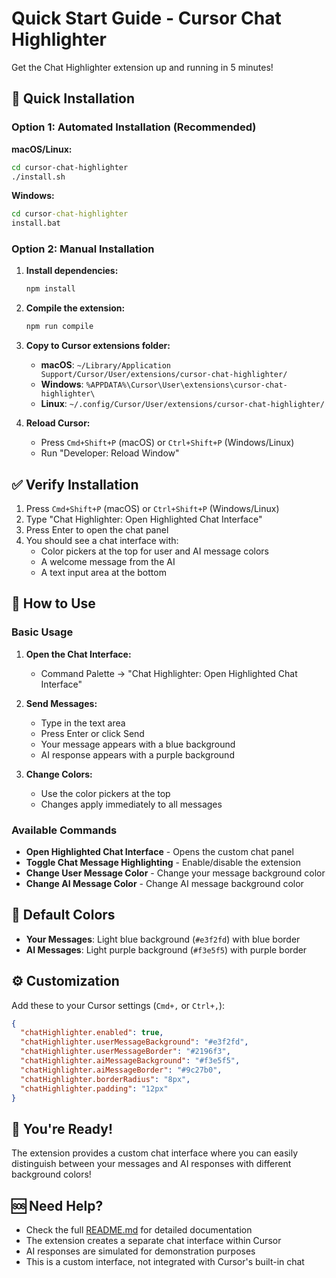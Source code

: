 # Quick Start Guide - Cursor Chat Highlighter

Get the Chat Highlighter extension up and running in 5 minutes!

## 🚀 Quick Installation

### Option 1: Automated Installation (Recommended)

**macOS/Linux:**
```bash
cd cursor-chat-highlighter
./install.sh
```

**Windows:**
```cmd
cd cursor-chat-highlighter
install.bat
```

### Option 2: Manual Installation

1. **Install dependencies:**
   ```bash
   npm install
   ```

2. **Compile the extension:**
   ```bash
   npm run compile
   ```

3. **Copy to Cursor extensions folder:**
   - **macOS**: `~/Library/Application Support/Cursor/User/extensions/cursor-chat-highlighter/`
   - **Windows**: `%APPDATA%\Cursor\User\extensions\cursor-chat-highlighter\`
   - **Linux**: `~/.config/Cursor/User/extensions/cursor-chat-highlighter/`

4. **Reload Cursor:**
   - Press `Cmd+Shift+P` (macOS) or `Ctrl+Shift+P` (Windows/Linux)
   - Run "Developer: Reload Window"

## ✅ Verify Installation

1. Press `Cmd+Shift+P` (macOS) or `Ctrl+Shift+P` (Windows/Linux)
2. Type "Chat Highlighter: Open Highlighted Chat Interface"
3. Press Enter to open the chat panel
4. You should see a chat interface with:
   - Color pickers at the top for user and AI message colors
   - A welcome message from the AI
   - A text input area at the bottom

## 🎯 How to Use

### Basic Usage

1. **Open the Chat Interface:**
   - Command Palette → "Chat Highlighter: Open Highlighted Chat Interface"

2. **Send Messages:**
   - Type in the text area
   - Press Enter or click Send
   - Your message appears with a blue background
   - AI response appears with a purple background

3. **Change Colors:**
   - Use the color pickers at the top
   - Changes apply immediately to all messages

### Available Commands

- **Open Highlighted Chat Interface** - Opens the custom chat panel
- **Toggle Chat Message Highlighting** - Enable/disable the extension
- **Change User Message Color** - Change your message background color
- **Change AI Message Color** - Change AI message background color

## 🎨 Default Colors

- **Your Messages**: Light blue background (`#e3f2fd`) with blue border
- **AI Messages**: Light purple background (`#f3e5f5`) with purple border

## ⚙️ Customization

Add these to your Cursor settings (`Cmd+,` or `Ctrl+,`):

```json
{
  "chatHighlighter.enabled": true,
  "chatHighlighter.userMessageBackground": "#e3f2fd",
  "chatHighlighter.userMessageBorder": "#2196f3",
  "chatHighlighter.aiMessageBackground": "#f3e5f5",
  "chatHighlighter.aiMessageBorder": "#9c27b0",
  "chatHighlighter.borderRadius": "8px",
  "chatHighlighter.padding": "12px"
}
```

## 🎉 You're Ready!

The extension provides a custom chat interface where you can easily distinguish between your messages and AI responses with different background colors!

## 🆘 Need Help?

- Check the full [README.md](README.md) for detailed documentation
- The extension creates a separate chat interface within Cursor
- AI responses are simulated for demonstration purposes
- This is a custom interface, not integrated with Cursor's built-in chat



